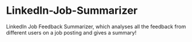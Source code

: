 # LinkedIn-Job-Summarizer
LinkedIn Job Feedback Summarizer, which analyses all the feedback from different users on a job posting and gives a summary!
